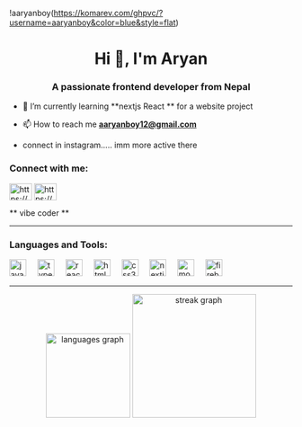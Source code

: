 !aaryanboy(https://komarev.com/ghpvc/?username=aaryanboy&color=blue&style=flat)

<!-- Replace 'your-username' with your actual GitHub username -->


<h1 align="center">Hi 👋, I'm Aryan</h1>
<h3 align="center">A passionate frontend developer from Nepal  </h3>

- 🌱 I’m currently learning **nextjs React ** for a website project

- 📫 How to reach me **aaryanboy12@gmail.com**
- connect in instagram..... imm more active there

<h3 align="left">Connect with me:</h3>
<p align="left">
<a href="https://www.linkedin.com/in/aryan-bajracharya/" target="blank"><img align="center" src="https://raw.githubusercontent.com/rahuldkjain/github-profile-readme-generator/master/src/images/icons/Social/linked-in-alt.svg" alt="https://www.linkedin.com/in/aryan-boy-216a0a341/" height="30" width="40" /></a>
<a href="https://www.instagram.com/aaryan_boy12/" target="blank"><img align="center" src="https://raw.githubusercontent.com/rahuldkjain/github-profile-readme-generator/master/src/images/icons/Social/instagram.svg" alt="https://www.instagram.com/aaryan_boy12/" height="30" width="40" /></a>
</p>



 <p>** vibe coder **</p>

 <hr>
<h3 align="left">Languages and Tools:</h3>


<div align="left">
  <img src="https://cdn.jsdelivr.net/gh/devicons/devicon/icons/javascript/javascript-original.svg" height="30" alt="javascript logo"  />
  <img width="12" />
  <img src="https://cdn.jsdelivr.net/gh/devicons/devicon/icons/typescript/typescript-original.svg" height="30" alt="typescript logo"  />
  <img width="12" />
  <img src="https://cdn.jsdelivr.net/gh/devicons/devicon/icons/react/react-original.svg" height="30" alt="react logo"  />
  <img width="12" />
  <img src="https://cdn.jsdelivr.net/gh/devicons/devicon/icons/html5/html5-original.svg" height="30" alt="html5 logo"  />
  <img width="12" />
  <img src="https://cdn.jsdelivr.net/gh/devicons/devicon/icons/css3/css3-original.svg" height="30" alt="css3 logo"  />
  <img width="12" />
  <img src="https://cdn.jsdelivr.net/gh/devicons/devicon/icons/nextjs/nextjs-original.svg" height="30" alt="nextjs logo" />
  <img width="12" />
  <img src="https://cdn.jsdelivr.net/gh/devicons/devicon/icons/mongodb/mongodb-original.svg" height="30" alt="mongodb logo" />
 <img width="12" />
 <img src="https://cdn.jsdelivr.net/gh/devicons/devicon/icons/firebase/firebase-plain.svg" height="30" alt="firebase logo" />
 <img width="12" />



  
</div>

<hr>
<div align="center">
  
  <img src="https://github-readme-stats.vercel.app/api/top-langs?username=aaryanboy&locale=en&hide_title=false&layout=compact&card_width=320&langs_count=5&theme=dracula&hide_border=false" height="150" alt="languages graph"  />
  <img src="https://streak-stats.demolab.com?user=aaryanboy&locale=en&mode=daily&theme=dark&hide_border=false&border_radius=5&order=3" height="220" alt="streak graph"  />
</div>


